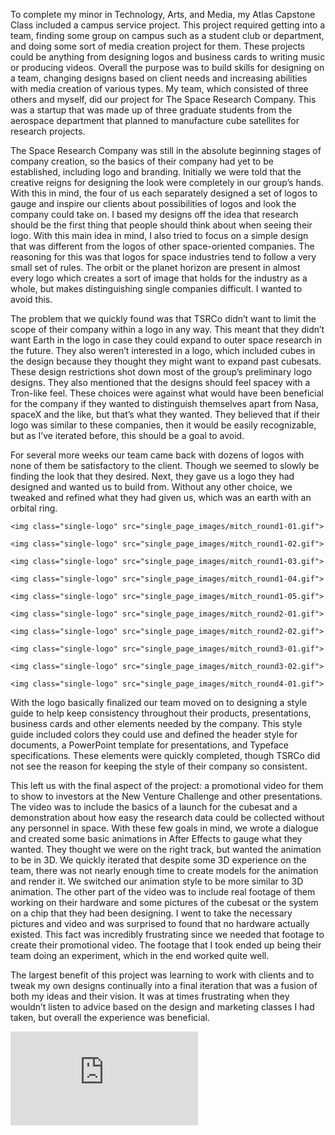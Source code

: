 <p class="page_section_paragraph"> To complete my minor in Technology, Arts, and Media, my Atlas Capstone Class included a campus service project. This project required getting into a team, finding some group on campus such as a student club or department, and doing some sort of media creation project for them. These projects could be anything from designing logos and business cards to writing music or producing videos. Overall the purpose was to build skills for designing on a team, changing designs based on client needs and increasing abilities with media creation of various types. My team, which consisted of three others and myself, did our project for The Space Research Company. This was a startup that was made up of three graduate students from the aerospace department that planned to manufacture cube satellites for research projects. </p>
<p class="page_section_paragraph"> The Space Research Company was still in the absolute beginning stages of company creation, so the basics of their company had yet to be established, including logo and branding. Initially we were told that the creative reigns for designing the look were completely in our group’s hands. With this in mind, the four of us each separately designed a set of logos to gauge and inspire our clients about possibilities of logos and look the company could take on. I based my designs off the idea that research should be the first thing that people should think about when seeing their logo. With this main idea in mind, I also tried to focus on a simple design that was different from the logos of other space-oriented companies. The reasoning for this was that logos for space industries tend to follow a very small set of rules. The orbit or the planet horizon are present in almost every logo which creates a sort of image that holds for the industry as a whole, but makes distinguishing single companies difficult. I wanted to avoid this.</p>

<p class="page_section_paragraph"> The problem that we quickly found was that TSRCo didn’t want to limit the scope of their company within a logo in any way. This meant that they didn’t want Earth in the logo in case they could expand to outer space research in the future. They also weren’t interested in a logo, which included cubes in the design because they thought they might want to expand past cubesats. These design restrictions shot down most of the group’s preliminary logo designs. They also mentioned that the designs should feel spacey with a Tron-like feel. These choices were against what would have been beneficial for the company if they wanted to distinguish themselves apart from Nasa, spaceX and the like, but that’s what they wanted. They believed that if their logo was similar to these companies, then it would be easily recognizable, but as I’ve iterated before, this should be a goal to avoid. </p>
 
<p class="page_section_paragraph"> For several more weeks our team came back with dozens of logos with none of them be satisfactory to the client. Though we seemed to slowly be finding the look that they desired. Next, they gave us a logo they had designed and wanted us to build from. Without any other choice, we tweaked and refined what they had given us, which was an earth with an orbital ring. </p>

<div id="logo_showcase">
	
	<img class="single-logo" src="single_page_images/mitch_round1-01.gif">
	<img class="single-logo" src="single_page_images/mitch_round1-02.gif">
	<img class="single-logo" src="single_page_images/mitch_round1-03.gif">
	<img class="single-logo" src="single_page_images/mitch_round1-04.gif">
	<img class="single-logo" src="single_page_images/mitch_round1-05.gif">
	<img class="single-logo" src="single_page_images/mitch_round2-01.gif">
	<img class="single-logo" src="single_page_images/mitch_round2-02.gif">
	<img class="single-logo" src="single_page_images/mitch_round3-01.gif">
	<img class="single-logo" src="single_page_images/mitch_round3-02.gif">
	<img class="single-logo" src="single_page_images/mitch_round4-01.gif">
</div> 

<p class="page_section_paragraph"> With the logo basically finalized our team moved on to designing a style guide to help keep consistency throughout their products, presentations, business cards and other elements needed by the company. This style guide included colors they could use and defined the header style for documents, a PowerPoint template for presentations, and Typeface specifications. These elements were quickly completed, though TSRCo did not see the reason for keeping the style of their company so consistent. </p>

<p class="page_section_paragraph"> This left us with the final aspect of the project: a promotional video for them to show to investors at the New Venture Challenge and other presentations. The video was to include the basics of a launch for the cubesat and a demonstration about how easy the research data could be collected without any personnel in space. With these few goals in mind, we wrote a dialogue and created some basic animations in After Effects to gauge what they wanted. They thought we were on the right track, but wanted the animation to be in 3D. We quickly iterated that despite some 3D experience on the team, there was not nearly enough time to create models for the animation and render it. We switched our animation style to be more similar to 3D animation. The other part of the video was to include real footage of them working on their hardware and some pictures of the cubesat or the system on a chip that they had been designing. I went to take the necessary pictures and video and was surprised to found that no hardware actually existed. This fact was incredibly frustrating since we needed that footage to create their promotional video. The footage that I took ended up being their team doing an experiment, which in the end worked quite well. </p>
<p class="page_section_paragraph"> The largest benefit of this project was learning to work with clients and to tweak my own designs continually into a final iteration that was a fusion of both my ideas and their vision. It was at times frustrating when they wouldn’t listen to advice based on the design and marketing classes I had taken, but overall the experience was beneficial. </p>
<iframe class="ehp_video" src="https://www.youtube.com/embed/QsA2zfyRLsE?rel=0&amp;controls=0&amp;showinfo=0" frameborder="0" allowfullscreen></iframe>
